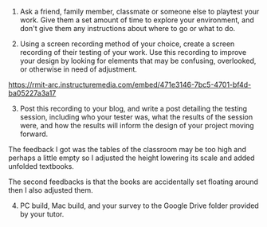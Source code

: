 1. Ask a friend, family member, classmate or someone else to playtest your work. Give them a set amount of time to explore your environment, and don't give them any instructions about where to go or what to do.  

2. Using a screen recording method of your choice, create a screen recording of their testing of your work. Use this recording to improve your design by looking for elements that may be confusing, overlooked, or otherwise in need of adjustment.



https://rmit-arc.instructuremedia.com/embed/471e3146-7bc5-4701-bf4d-ba05227a3a17

3. Post this recording to your blog, and write a post detailing the testing session, including who your tester was, what the results of the session were, and how the results will inform the design of your project moving forward. 

The feedback I got was the tables of the classroom may be too high and perhaps a little empty so I adjusted the height lowering its scale and added unfolded textbooks.

The second feedbacks is that the books are accidentally set floating around then I also adjusted them.


4. PC build, Mac build, and your survey to the Google Drive folder provided by your tutor.
